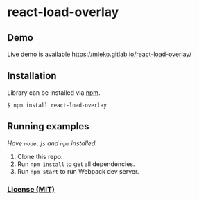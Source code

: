# react-load-overlay

## Demo

Live demo is available https://mleko.gitlab.io/react-load-overlay/

## Installation

Library can be installed via [npm](https://www.npmjs.com/package/react-load-overlay).

```
$ npm install react-load-overlay
```

## Running examples

  *Have `node.js` and `npm` installed.*

 1. Clone this repo.
 2. Run `npm install` to get all dependencies.
 3. Run `npm start` to run Webpack dev server.


### [License (MIT)](LICENSE.md)
